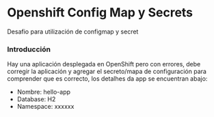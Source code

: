 # Openshift Config Map y Secrets
Desafio para utilización de configmap y secret

### Introducción
Hay una aplicación desplegada en OpenShift pero con errores, debe corregir la aplicación y agregar el secreto/mapa de configuración para comprender que es correcto, los detalhes da app se encuentran abajo:
  - Nombre: hello-app
  - Database: H2
  - Namespace: xxxxxx
  

